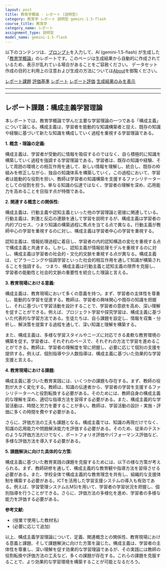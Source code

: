```yaml
---
layout: post
title: 教育学概論 - レポート (説明型)
category: 教育学 レポート 説明型 gemini-1.5-flash
course_title: 教育学
category_name: レポート
assignment_type: 説明型
model_name: gemini-1.5-flash
---
```


以下のコンテンツは、[プロンプト](https://github.com/takedatoshiyuki/synthetic_assignments/tree/main/generated/教育学/gemini-1.5-flash/prompt_レポート-説明型.md)を入力して、AI (gemini-1.5-flash) が生成した「[教育学概論](/contents/教育学/)」のレポートです。このページは生成結果から自動的に作成されているため、表示が乱れている場合があることをご容赦ください。
データセット作成の目的と利用上の注意および生成の方法については[About](/About)を御覧ください。

[レポート課題](../レポート課題-説明型)
[評価基準](../評価基準-説明型)
[レポート](../レポート-説明型)
[レポート評価](../レポート評価-説明型)
[生成結果のみを表示](https://github.com/takedatoshiyuki/synthetic_assignments/tree/main/generated/教育学/gemini-1.5-flash/レポート-説明型.md)
  

***
***
  
## レポート課題：構成主義学習理論

本レポートでは、教育学概論で学んだ主要な学習理論の一つである「構成主義」について論じる。構成主義は、学習者を能動的な知識構築者と捉え、既存の知識や経験に基づいて新たな知識を構成していく過程を重視する学習理論である。


**1. 概念・理論の定義:**

構成主義は、学習者が受動的に情報を吸収するのではなく、自ら積極的に知識を構築していく過程を強調する学習理論である。学習者は、既存の知識や経験、そして周囲の環境との相互作用を通して、新しい情報を理解し、統合し、既存の枠組みを修正しながら、独自の知識体系を構築していく。この過程において、学習者は能動的な役割を担い、教師は学習者の知識構築を支援するファシリテーターとしての役割を担う。単なる知識の伝達ではなく、学習者の理解を深め、応用能力を高めることを目指す点が特徴である。


**2. 関連する概念との関係性:**

構成主義は、行動主義や認知主義といった他の学習理論と密接に関連している。行動主義は、刺激と反応の連鎖を通して学習を説明するが、構成主義は学習者の内的プロセス、つまり知識の構築過程に焦点を当てる点で異なる。行動主義が教師中心の学習を重視するのに対し、構成主義は学習者中心の学習を重視する。

認知主義は、情報処理過程に着目し、学習者の内的認知構造の変化を重視する点で構成主義と共通する。しかし、認知主義が情報処理モデルを重視するのに対し、構成主義は学習者の社会的・文化的文脈を重視する点が異なる。構成主義は、ピアラーニングや協調学習といった社会的相互作用を通して知識が構築されることを強調する。  つまり、構成主義は行動主義と認知主義の限界を克服し、学習者の能動性と社会的文脈の重要性を統合した理論と言える。


**3. 教育現場における意義:**

構成主義は、教育現場において多くの意義を持つ。まず、学習者の主体性を尊重し、能動的な学習を促進する。教師は、学習者の興味関心や既存の知識を把握し、それに基づいて学習活動を設計することで、学習者の意欲を高め、深い理解を促すことができる。例えば、プロジェクト学習や探究学習は、構成主義に基づいた代表的な学習方法である。生徒たちは、自ら課題を設定し、情報を収集・分析し、解決策を提案する過程を通して、深い知識と理解を構築する。

また、構成主義は、多様な学習スタイルやニーズに対応できる柔軟な教育環境の構築を促す。学習者は、それぞれのペースで、それぞれの方法で学習を進めることができる。教師は、学習者の理解度を常に把握し、必要に応じて個別の支援を提供する。例えば、個別指導や少人数指導は、構成主義に基づいた効果的な学習支援と言える。


**4. 教育現場における課題:**

構成主義に基づいた教育実践には、いくつかの課題も存在する。まず、教師の役割が大きく変化する。教師は、知識の伝達者から、学習者の学習を支援するファシリテーターへと役割転換する必要がある。そのためには、教師自身の構成主義的な理解を深め、適切な指導方法を習得する必要がある。また、構成主義的な学習活動は、時間と労力を要することが多い。教師は、学習活動の設計・実施・評価に多くの時間を費やす必要がある。

さらに、評価方法の工夫も課題となる。構成主義では、知識の再現だけでなく、知識の応用能力や問題解決能力を評価する必要がある。そのため、従来のテストのような評価方法だけでなく、ポートフォリオ評価やパフォーマンス評価など、多様な評価方法を導入する必要がある。


**5. 課題解決に向けた具体的な方策:**

構成主義に基づいた教育実践の課題を克服するためには、以下の様な方策が考えられる。まず、教師研修を通して、構成主義的な教育観や指導方法を習得させる必要がある。また、学校全体で構成主義的な教育理念を共有し、組織的な支援体制を構築する必要がある。ICTを活用した学習支援システムの導入も有効である。例えば、学習管理システム(LMS)を用いて、学習者の学習状況を把握し、個別指導を行うことができる。さらに、評価方法の多様化を進め、学習者の多様な能力を評価する必要がある。


**参考文献:**

*  (授業で使用した教材名)
*  (必要に応じて追加)


以上、構成主義学習理論について、定義、関連概念との関係性、教育現場における意義と課題、そして課題解決に向けた方策を論じた。構成主義は、学習者の主体性を尊重し、深い理解を促す効果的な学習理論であるが、その実践には教師の役割転換や評価方法の工夫など、多くの課題が存在する。これらの課題を克服することで、より効果的な学習環境を構築することが可能となるだろう。
